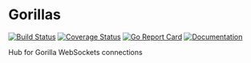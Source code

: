 # Gorillas

[![Build Status](https://travis-ci.org/sociafill/gorillas.svg?branch=master)](https://travis-ci.org/sociafill/gorillas) 
[![Coverage Status](https://coveralls.io/repos/github/sociafill/gorillas/badge.svg?branch=master)](https://coveralls.io/github/sociafill/gorillas?branch=master)
[![Go Report Card](https://goreportcard.com/badge/github.com/sociafill/gorillas?v=0)](https://goreportcard.com/badge/github.com/sociafill/gorillas)
[![Documentation](https://godoc.org/github.com/sociafill/gorillas?status.svg)](http://godoc.org/github.com/sociafill/gorillas)

Hub for Gorilla WebSockets connections
